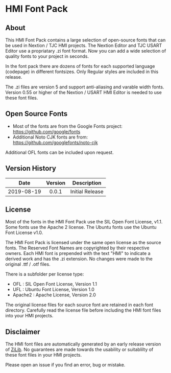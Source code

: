 HMI Font Pack
=============


About
-----

This HMI Font Pack contains a large selection of open-source fonts that can be used in Nextion / TJC HMI projects.
The Nextion Editor and TJC USART Editor use a propriatary .zi font format.
Now you can add a wide selection of quality fonts to your project in seconds.

In the font pack there are dozens of fonts for each supported language (codepage) in different fontsizes.
Only Regular styles are included in this release.

The .zi files are version 5 and support anti-aliasing and varable width fonts. Version 0.55 or higher of the Nextion / USART HMI Editor is needed to use these font files.


Open Source Fonts
-----------------

- Most of the fonts are from the Google Fonts project: https://github.com/google/fonts
- Additional Noto CJK fonts are from: https://github.com/googlefonts/noto-cjk

Additional OFL fonts can be included upon request.


Version History
---------------

| Date       | Version | Description
|:----------:|:-------:|----------------
| 2019-08-19 |  0.0.1  | Initial Release


License
-------

Most of the fonts in the HMI Font Pack use the SIL Open Font License, v1.1. Some fonts use the Apache 2 license. The Ubuntu fonts use the Ubuntu Font License v1.0.

The HMI Font Pack is licensed under the same open license as the source fonts.
The Reserved Font Names are copyrighted by their respective owners.
Each HMI font is prepended with the text "HMI" to indicate a derived work and has the .zi extension.
No changes were made to the original .ttf / .otf files.

There is a subfolder per license type:
- OFL : SIL Open Font License, Version 1.1
- UFL : Ubuntu Font License, Version 1.0
- Apache2 : Apache License, Version 2.0

The original license files for each source font are retained in each font directory.
Carefully read the license file before including the HMI font files into your HMI projects.


Disclaimer
----------

The HMI font files are automatically generated by an early release version of [ZiLib](https://github.com/hagronnestad/nextion-font-editor/tree/master/NextionFontEditor/ZiLib). No guarantees are made towards the usability or suitablilty of these font files in your HMI projects.

Please open an issue if you find an error, bug or mistake.